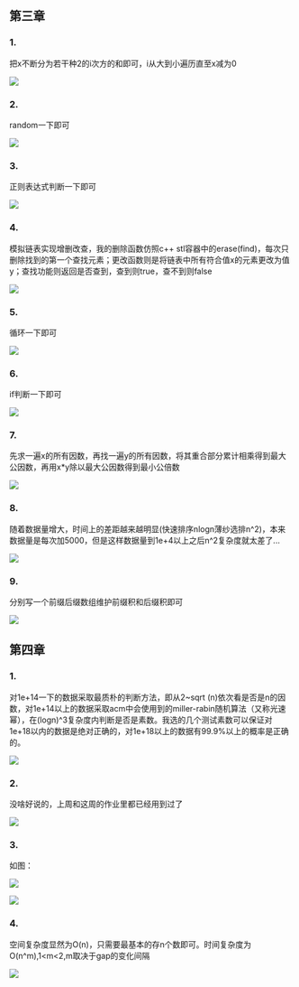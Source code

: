 ## 第三章

### 1.

把x不断分为若干种2的i次方的和即可，i从大到小遍历直至x减为0

![](pic/3-1.png)

### 2.

random一下即可

![](pic/3-2.png)

### 3.

正则表达式判断一下即可

![](pic/3-3.png)

### 4.

模拟链表实现增删改查，我的删除函数仿照c++ stl容器中的erase(find)，每次只删除找到的第一个查找元素；更改函数则是将链表中所有符合值x的元素更改为值y；查找功能则返回是否查到，查到则true，查不到则false

![](pic/3-4.png)

### 5.

循环一下即可

![](pic/3-5.png)

### 6.

if判断一下即可

![](pic/3-6.png)

### 7.

先求一遍x的所有因数，再找一遍y的所有因数，将其重合部分累计相乘得到最大公因数，再用x*y除以最大公因数得到最小公倍数

![](pic/3-7.png)

### 8.

随着数据量增大，时间上的差距越来越明显(快速排序nlogn薄纱选排n\^2)，本来数据量是每次加5000，但是这样数据量到1e+4以上之后n^2复杂度就太差了...

![](pic/3-8.png)

###  9.

分别写一个前缀后缀数组维护前缀积和后缀积即可

![](pic/3-9.png)

## 第四章

### 1.

对1e+14一下的数据采取最质朴的判断方法，即从2~sqrt (n)依次看是否是n的因数，对1e+14以上的数据采取acm中会使用到的miller-rabin随机算法（又称光速幂），在(logn)^3复杂度内判断是否是素数。我选的几个测试素数可以保证对1e+18以内的数据是绝对正确的，对1e+18以上的数据有99.9%以上的概率是正确的。

![](pic/4-1.png)

### 2.

没啥好说的，上周和这周的作业里都已经用到过了

![](pic/4-2.png)

### 3.

如图：

![](pic/insertion_sort.png)

![](pic/4-3.png)

### 4.

空间复杂度显然为O(n)，只需要最基本的存n个数即可。时间复杂度为O(n^m),1<m<2,m取决于gap的变化间隔

![](pic/4-4.png)